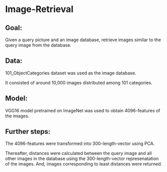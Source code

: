 # Image-Retrieval

## Goal:
Given a query picture and an image database, retrieve images similar to the query image from the database.



## Data:
101_ObjectCategories dataset was used as the image database.

It consisted of around 10,000 images distributed among 101 categories.



## Model:
VGG16 model pretrained on ImageNet was used to obtain 4096-features of the images.



## Further steps:
The 4096-features were transformed into 300-length-vector using PCA.

Thereafter, distances were calculated between the query image and all other images in the database using the 300-length-vector represenatation of the images. And, images corresponding to least distances were returned.

